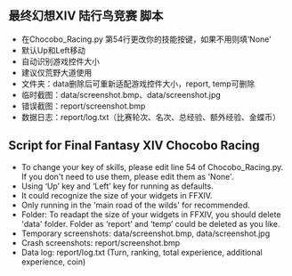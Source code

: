 ## 最终幻想XIV 陆行鸟竞赛 脚本

 - 在Chocobo_Racing.py 第54行更改你的技能按键，如果不用则填‘None’
 - 默认Up和Left移动
 -  自动识别游戏控件大小
 - 建议仅荒野大道使用
 - 文件夹：data删除后可重新适配游戏控件大小，report, temp可删除
 - 临时截图：data/screenshot.bmp、data/screenshot.jpg
 - 错误截图：report/screenshot.bmp
 - 数据日志：report/log.txt（比赛轮次、名次、总经验、额外经验、金蝶币）


## Script for Final Fantasy XIV Chocobo Racing

 - To change your key of skills, please edit line 54 of Chocobo_Racing.py.
   If you don't need to use them, please edit them as 'None'.
 - Using ‘Up’ key and ‘Left’ key for running as defaults.
 - It could recognize the size of your widgets in FFXIV.
 - Only running in the 'main road of the wilds' for recommended.
 - Folder: To readapt the size of your widgets in FFXIV, you should delete 'data' folder.
   Folder as ‘report’ and ‘temp’ could be deleted as you like.
 - Temporary screenshots: data/screenshot.bmp, data/screenshot.jpg
 - Crash screenshots: report/screenshot.bmp
 - Data log: report/log.txt  (Turn, ranking, total experience, additional experience,  coin)
